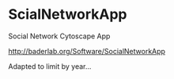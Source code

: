 ScialNetworkApp
================
Social Network Cytoscape App

http://baderlab.org/Software/SocialNetworkApp

Adapted to limit by year...
